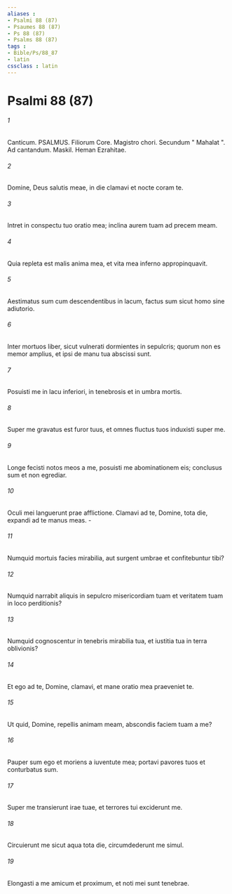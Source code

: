```yaml
---
aliases : 
- Psalmi 88 (87)
- Psaumes 88 (87)
- Ps 88 (87)
- Psalms 88 (87)
tags : 
- Bible/Ps/88_87
- latin
cssclass : latin
---
```


# Psalmi 88 (87)

###### 1
Canticum. PSALMUS. Filiorum Core. Magistro chori. Secundum " Mahalat ". Ad cantandum. Maskil. Heman Ezrahitae.
###### 2
Domine, Deus salutis meae, in die clamavi et nocte coram te.
###### 3
Intret in conspectu tuo oratio mea; inclina aurem tuam ad precem meam.
###### 4
Quia repleta est malis anima mea, et vita mea inferno appropinquavit.
###### 5
Aestimatus sum cum descendentibus in lacum, factus sum sicut homo sine adiutorio.
###### 6
Inter mortuos liber, sicut vulnerati dormientes in sepulcris; quorum non es memor amplius, et ipsi de manu tua abscissi sunt.
###### 7
Posuisti me in lacu inferiori, in tenebrosis et in umbra mortis.
###### 8
Super me gravatus est furor tuus, et omnes fluctus tuos induxisti super me.
###### 9
Longe fecisti notos meos a me, posuisti me abominationem eis; conclusus sum et non egrediar.
###### 10
Oculi mei languerunt prae afflictione. Clamavi ad te, Domine, tota die, expandi ad te manus meas. -
###### 11
Numquid mortuis facies mirabilia, aut surgent umbrae et confitebuntur tibi?
###### 12
Numquid narrabit aliquis in sepulcro misericordiam tuam et veritatem tuam in loco perditionis?
###### 13
Numquid cognoscentur in tenebris mirabilia tua, et iustitia tua in terra oblivionis?
###### 14
Et ego ad te, Domine, clamavi, et mane oratio mea praeveniet te.
###### 15
Ut quid, Domine, repellis animam meam, abscondis faciem tuam a me?
###### 16
Pauper sum ego et moriens a iuventute mea; portavi pavores tuos et conturbatus sum.
###### 17
Super me transierunt irae tuae, et terrores tui exciderunt me.
###### 18
Circuierunt me sicut aqua tota die, circumdederunt me simul.
###### 19
Elongasti a me amicum et proximum, et noti mei sunt tenebrae.
